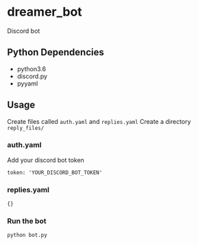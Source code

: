 # dreamer_bot
Discord bot

## Python Dependencies
- python3.6
- discord.py
- pyyaml

## Usage
Create files called `auth.yaml` and `replies.yaml`
Create a directory `reply_files/`

### auth.yaml
Add your discord bot token

```
token: 'YOUR_DISCORD_BOT_TOKEN'
```

### replies.yaml
```
{}
```

### Run the bot
`python bot.py`

